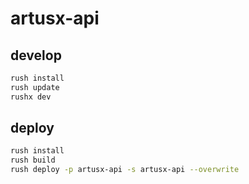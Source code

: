 # artusx-api

## develop

```bash
rush install
rush update
rushx dev
```

## deploy

```bash
rush install
rush build
rush deploy -p artusx-api -s artusx-api --overwrite 
```
